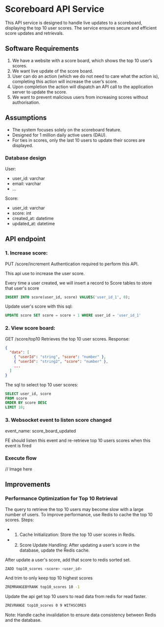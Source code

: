 # Scoreboard API Service
This API service is designed to handle live updates to a scoreboard, displaying the top 10 user scores. The service ensures secure and efficient score updates and retrievals.

## Software Requirements
1. We have a website with a score board, which shows the top 10 user’s scores.
2. We want live update of the score board.
3. User can do an action (which we do not need to care what the action is), completing this action will increase the user’s score.
4. Upon completion the action will dispatch an API call to the application server to update the score.
5. We want to prevent malicious users from increasing scores without authorisation.

## Assumptions
- The system focuses solely on the scoreboard feature.
- Designed for 1 million daily active users (DAU).
- For ties in scores, only the last 10 users to update their scores are displayed.

### Database design
User:
- user_id: varchar
- email: varchar
- ...

Score:
- user_id: varchar
- score: int
- created_at: datetime
- updated_at: datetime

## API endpoint
### 1. Increase score:
PUT /score/increment
Authentication required to perform this API.

This api use to increase the user score.

Every time a user created, we will insert a record to Score tables to store that user's score
```sql
INSERT INTO score(user_id, score) VALUES('user_id_1', 0);
```

Update user's score with this sql:
```sql
UPDATE score SET score = score + 1 WHERE user_id = 'user_id_1'
```

### 2. View score board:
GET /score/top10
Retrieves the top 10 user scores.
Response:
```json
{
  "data": [
    { "userId": "string", "score": "number" },
    { "userId": "string2", "score": "number" },
    ...
  ]
}
```

The sql to select top 10 user scores:
```sql
SELECT user_id, score
FROM score
ORDER BY score DESC
LIMIT 10;
```


### 3. Websocket event to listen score changed
event_name: score_board_updated

FE should listen this event and re-retrieve top 10 users scores when this event is fired


### Execute flow
// Image here

## Improvements
### Performance Optimization for Top 10 Retrieval
The query to retrieve the top 10 users may become slow with a large number of users. To improve performance, use Redis to cache the top 10 scores.
Steps:
- 1.	Cache Initialization: Store the top 10 user scores in Redis.
- 2.	Score Update Handling: After updating a user’s score in the database, update the Redis cache.

After update a user's score, add that score to redis sorted set.
```bash
ZADD top10_scores <score> <user_id>
```
And trim to only keep top 10 highest scores
```bash
ZREMRANGEBYRANK top10_scores 10 -1
```

Update the api get top 10 users to read data from redis for read faster.

```bash
ZREVRANGE top10_scores 0 9 WITHSCORES
```
Note: Handle cache invalidation to ensure data consistency between Redis and the database.
